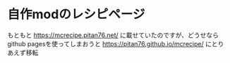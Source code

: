 # 自作modのレシピページ
もともと https://mcrecipe.pitan76.net/ に載せていたのですが、どうせなら github pagesを使ってしまおうと https://pitan76.github.io/mcrecipe/ にとりあえず移転
